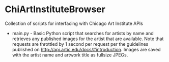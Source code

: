 # ChiArtInstituteBrowser
Collection of scripts for interfacing with Chicago Art Institute APIs

- main.py - Basic Python script that searches for artists by name and retrieves any published images for the artist that are available. Note that requests are throttled by 1 second per request per the guidelines published on http://api.artic.edu/docs/#introduction. Images are saved with the artist name and artwork title as fullsize JPEGs. 
